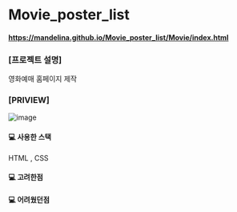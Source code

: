 # Movie_poster_list

#### https://mandelina.github.io/Movie_poster_list/Movie/index.html


### [프로젝트 설명]
영화예매 홈페이지 제작

### [PRIVIEW]

![image](https://user-images.githubusercontent.com/83548784/166721548-546f138e-62b3-400f-a7ee-acc9c0e6b9b7.png)

#### 💻 사용한 스택
HTML , CSS

#### 💻 고려한점
#### 💻 어려웠던점
